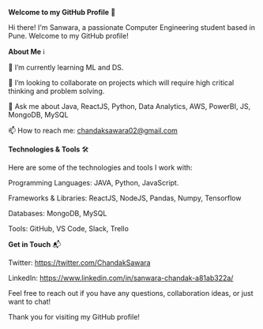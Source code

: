 **Welcome to my GitHub Profile** 👋

Hi there! I'm Sanwara, a passionate Computer Engineering student based in Pune. Welcome to my GitHub profile!


**About Me** ℹ️

🌱 I’m currently learning ML and DS.

👯 I’m looking to collaborate on projects which will require high critical thinking and problem solving.

💬 Ask me about Java, ReactJS, Python, Data Analytics, AWS, PowerBI, JS, MongoDB, MySQL

📫 How to reach me: chandaksawara02@gmail.com


**Technologies & Tools** 🛠️

Here are some of the technologies and tools I work with:

Programming Languages: JAVA, Python, JavaScript.

Frameworks & Libraries: ReactJS, NodeJS, Pandas, Numpy, Tensorflow

Databases: MongoDB, MySQL

Tools: GitHub, VS Code, Slack, Trello



**Get in Touch** 📬

Twitter: https://twitter.com/ChandakSawara

LinkedIn: https://www.linkedin.com/in/sanwara-chandak-a81ab322a/

Feel free to reach out if you have any questions, collaboration ideas, or just want to chat!

Thank you for visiting my GitHub profile! 

